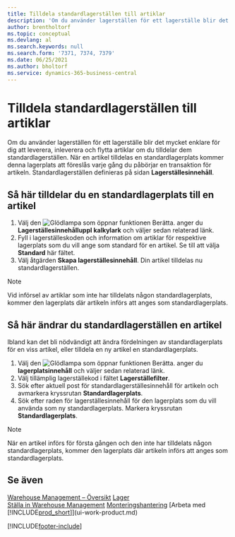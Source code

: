 ```yaml
---
title: Tilldela standardlagerställen till artiklar
description: 'Om du använder lagerställen för ett lagerställe blir det mycket enklare för dig att leverera, inleverera och flytta artiklar om du tilldelar dem standardlagerställen.'
author: brentholtorf
ms.topic: conceptual
ms.devlang: al
ms.search.keywords: null
ms.search.form: '7371, 7374, 7379'
ms.date: 06/25/2021
ms.author: bholtorf
ms.service: dynamics-365-business-central
---
```

# <a name="assign-default-bins-to-items"></a>Tilldela standardlagerställen till artiklar
Om du använder lagerställen för ett lagerställe blir det mycket enklare för dig att leverera, inleverera och flytta artiklar om du tilldelar dem standardlagerställen. När en artikel tilldelas en standardlagerplats kommer denna lagerplats att föreslås varje gång du påbörjar en transaktion för artikeln. Standardlagerställen definieras på sidan **Lagerställesinnehåll**.  

## <a name="to-assign-a-default-bin-to-an-item"></a>Så här tilldelar du en standardlagerplats till en artikel
1.  Välj den ![Glödlampa som öppnar funktionen Berätta.](media/ui-search/search_small.png "Berätta för mig vad du vill göra") anger du **Lagerställesinnehålluppl kalkylark** och väljer sedan relaterad länk.  
2.  Fyll i lagerställeskoden och information om artiklar för respektive lagerplats som du vill ange som standard för en artikel. Se till att välja **Standard** här fältet.  
3.  Välj åtgärden **Skapa lagerställesinnehåll**. Din artikel tilldelas nu standardlagerställen.  

> [!NOTE]  
>  Vid införsel av artiklar som inte har tilldelats någon standardlagerplats, kommer den lagerplats där artikeln införs att anges som standardlagerplats.  

## <a name="to-change-the-default-bin-for-an-item"></a>Så här ändrar du standardlagerställen en artikel
Ibland kan det bli nödvändigt att ändra fördelningen av standardlagerplats för en viss artikel, eller tilldela en ny artikel en standardlagerplats.
1.  Välj den ![Glödlampa som öppnar funktionen Berätta.](media/ui-search/search_small.png "Berätta för mig vad du vill göra") anger du **lagerplatsinnehåll** och väljer sedan relaterad länk.  
2.  Välj tillämplig lagerställekod i fältet **Lagerställefilter**.  
3.  Sök efter aktuell post för standardlagerställesinnehåll för artikeln och avmarkera kryssrutan **Standardlagerplats**.  
4.  Sök efter raden för lagerställesinnehåll för den lagerplats som du vill använda som ny standardlagerplats. Markera kryssrutan **Standardlagerplats**.  

> [!NOTE]  
>  När en artikel införs för första gången och den inte har tilldelats någon standardlagerplats, kommer den lagerplats där artikeln införs att anges som standardlagerplats.  

## <a name="see-also"></a>Se även
[Warehouse Management – Översikt](design-details-warehouse-management.md)
[Lager](inventory-manage-inventory.md)  
[Ställa in Warehouse Management](warehouse-setup-warehouse.md) 
[Monteringshantering](assembly-assemble-items.md)
[Arbeta med [!INCLUDE[prod_short](includes/prod_short.md)]](ui-work-product.md)


[!INCLUDE[footer-include](includes/footer-banner.md)]
